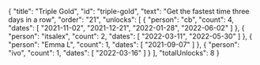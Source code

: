{
  "title": "Triple Gold",
  "id": "triple-gold",
  "text": "Get the fastest time three days in a row",
  "order": "21",
  "unlocks": [
    {
      "person": "cb",
      "count": 4,
      "dates": [
        "2021-11-02",
        "2021-12-21",
        "2022-01-28",
        "2022-06-02"
      ]
    },
    {
      "person": "itsalex",
      "count": 2,
      "dates": [
        "2022-03-11",
        "2022-05-30"
      ]
    },
    {
      "person": "Emma L",
      "count": 1,
      "dates": [
        "2021-09-07"
      ]
    },
    {
      "person": "ivo",
      "count": 1,
      "dates": [
        "2022-03-16"
      ]
    }
  ],
  "totalUnlocks": 8
}